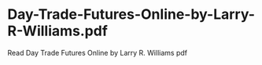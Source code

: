 # Day-Trade-Futures-Online-by-Larry-R-Williams.pdf
Read Day Trade Futures Online by Larry R. Williams pdf
